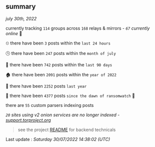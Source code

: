 
## summary
_july 30th, 2022_

currently tracking `114` groups across `168` relays & mirrors - _`67` currently online_ 📡

⏲ there have been `3` posts within the `last 24 hours`

🕓 there have been `247` posts within the `month of july`

📅 there have been `742` posts within the `last 90 days`

🏚 there have been `2091` posts within the `year of 2022`

🚀 there have been `2252` posts `last year`

🦕 there have been `4377` posts `since the dawn of ransomwatch` 🐣

there are `55` custom parsers indexing posts

_`20` sites using v2 onion services are no longer indexed - [support.torproject.org](https://support.torproject.org/onionservices/v2-deprecation/)_

> see the project [README](https://github.com/jmousqueton/ransomwatch#readme) for backend technicals



Last update : _Saturday 30/07/2022 14:38:02 (UTC)_

